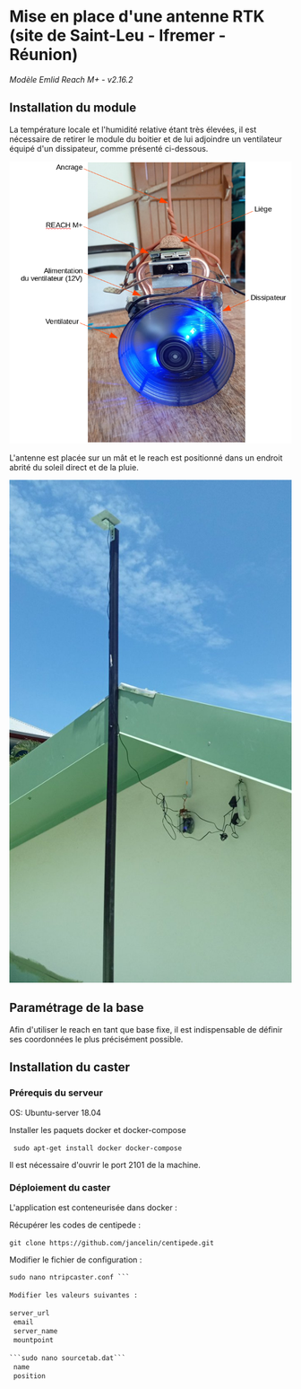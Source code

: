 # Mise en place d'une antenne RTK (site de Saint-Leu - Ifremer - Réunion)

*Modèle Emlid Reach M+ - v2.16.2*

## Installation du module

La température locale et l'humidité relative étant très élevées, il est nécessaire de retirer le module du boitier et de lui adjoindre un ventilateur équipé d'un dissipateur, comme présenté ci-dessous.

<center><img src="../docs/images/reach_fan.png"></center>

L'antenne est placée sur un mât et le reach est positionné dans un endroit abrité du soleil direct et de la pluie.

<center><img src="../docs/images/reach_roof.jpg"></center>

## Paramétrage de la base

Afin d'utiliser le reach en tant que base fixe, il est indispensable de définir ses coordonnées le plus précisément possible.

## Installation du caster

### Prérequis du serveur

OS: Ubuntu-server 18.04

Installer les paquets docker et docker-compose

``` sudo apt-get install docker docker-compose```

Il est nécessaire d'ouvrir le port 2101 de la machine.

### Déploiement du caster

L'application est conteneurisée dans docker :

Récupérer les codes de centipede :

``` git clone https://github.com/jancelin/centipede.git ```

Modifier le fichier de configuration :

``` cd centipede 
sudo nano ntripcaster.conf ```

Modifier les valeurs suivantes :

server_url
 email
 server_name
 mountpoint

```sudo nano sourcetab.dat```
 name
 position
 


